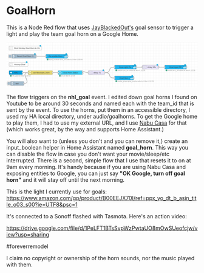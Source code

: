 # GoalHorn

This is a Node Red flow that uses  [JayBlackedOut's](https://github.com/JayBlackedOut/hass-nhlapi) goal sensor to trigger a light and play the team goal horn on a Google Home.

![Goalhorn Flow](NHL-goal-flow.png)


The flow triggers on the **nhl_goal** event.  I edited down goal horns I found on Youtube to be around 30 seconds and named each with the team_id that is sent by the event. To use the horns, put them in an accessible directory, I used my HA local directory, under audio/goalhorns.  To get the Google home to play them, I had to use my external URL, and I use [Nabu Casa](https://nabucasa.com/) for that (which works great, by the way and supports Home Assistant.)

You will also want to (unless you don't and you can remove it,) create an input_boolean helper in Home Assistant named **goal_horn**.  This way you can disable the flow in case you don't want your movie/sleep/etc interrupted.  There is a second, simple flow that I use that resets it to on at 9am every morning.  It's handy because if you are using Nabu Casa and exposing entities to Google, you can just say **"OK Google, turn off goal horn"** and it will stay off until the next morning.

This is the light I currently use for goals:
https://www.amazon.com/gp/product/B00EEJX70I/ref=ppx_yo_dt_b_asin_title_o03_s00?ie=UTF8&psc=1

It's connected to a Sonoff flashed with Tasmota.  Here's an action video:

https://drive.google.com/file/d/1PeLFT1BTsSvpWzPwtaUO8mOwSUeofcjw/view?usp=sharing

#foreverremodel

I claim no copyright or ownership of the horn sounds, nor the music played with them.
